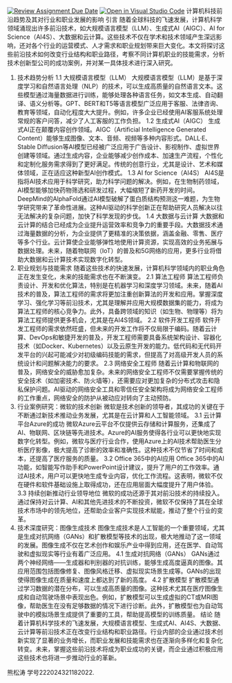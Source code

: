 [![Review Assignment Due Date](https://classroom.github.com/assets/deadline-readme-button-22041afd0340ce965d47ae6ef1cefeee28c7c493a6346c4f15d667ab976d596c.svg)](https://classroom.github.com/a/2TqDInqK)
[![Open in Visual Studio Code](https://classroom.github.com/assets/open-in-vscode-2e0aaae1b6195c2367325f4f02e2d04e9abb55f0b24a779b69b11b9e10269abc.svg)](https://classroom.github.com/online_ide?assignment_repo_id=16488253&assignment_repo_type=AssignmentRepo)
计算机科技前沿趋势及其对行业和职业发展的影响
   引言
   随着全球科技的飞速发展，计算机科学领域涌现出许多前沿技术，如大规模语言模型（LLM）、生成式AI（AIGC）、AI for Science（AI4S）、大数据和云计算。这些技术不仅在学术和技术领域产生深远影响，还对各个行业的运营模式、人才需求和职业规划带来巨大变化。本文将探讨这些前沿技术如何改变行业结构和职业路径，考察不同计算机职业的技能需求，分析技术创新型公司的成功案例，并对某一具体技术进行深入研究。
   1. 技术趋势分析
      1.1 大规模语言模型（LLM）
   大规模语言模型（LLM）是基于深度学习和自然语言处理（NLP）的技术，可以生成高质量的自然语言文本。这些模型通过海量数据进行训练，能够处理各种语言任务，如文本生成、自动翻译、语义分析等。GPT、BERT和T5等语言模型广泛应用于客服、法律咨询、教育等领域，自动化程度大大提升。例如，许多企业已经使用AI客服系统处理常规的客户问答，减少了人工客服的工作负担。
      1.2 生成式AI（AIGC）
   生成式AI正在颠覆内容创作领域。AIGC（Artificial Intelligence Generated Content）能够生成图像、文本、音频、视频等多种内容形式。DALL·E、Stable Diffusion等AI模型已经被广泛应用于广告设计、影视制作、虚拟世界创建等领域。通过生成内容，企业能够减少创作成本、加速生产流程，个性化和定制化服务需求得到了更好满足。传统的创意行业，尤其是设计、艺术和媒体领域，正在适应这种新型AI创作模式。
      1.3 AI for Science（AI4S）
   AI4S是指将AI技术应用于科学研究，助力科学问题的解决。例如，在生物制药领域，AI模型能够加快药物筛选和研发过程，大幅缩短了新药开发的时间。DeepMind的AlphaFold通过AI模型破解了蛋白质结构预测这一难题，为生物学研究带来了革命性进展。这种AI驱动的科学创新正在帮助研究人员解决以往无法解决的复杂问题，加快了科学发现的步伐。
      1.4 大数据与云计算
   大数据和云计算的结合已经成为企业提升运营效率和竞争力的重要手段。大数据技术通过海量数据的分析，为企业提供了更精准的决策依据，涵盖金融、零售、医疗等多个行业。云计算使企业能够弹性地使用计算资源，实现高效的业务拓展与数据处理。未来，随着物联网（IoT）的普及和5G网络的应用，更多行业将借助大数据和云计算技术实现数字化转型。
   2. 职业规划与技能需求
   随着这些技术的快速发展，计算机科学领域内的职业角色正在发生变化，未来的技能需求也在不断演变。
      2.1 算法工程师
   算法工程师负责设计、开发和优化算法，特别是在机器学习和深度学习领域。未来，随着AI技术的普及，算法工程师的需求将更加注重创新算法的开发和应用。掌握深度学习、强化学习等前沿技术，尤其是理解并应用大规模数据集的能力，将成为算法工程师的核心竞争力。此外，具备跨领域的知识（如生物、物理等）将为算法工程师提供更多机会，尤其是在AI4S领域。
      2.2 软件开发工程师
   软件开发工程师的需求依然旺盛，但未来的开发工作将不仅局限于编码。随着云计算、DevOps和敏捷开发的普及，开发工程师需要具备系统架构设计、容器化技术（如Docker、Kubernetes）以及云原生开发的能力。低代码和无代码开发平台的兴起可能减少对初级编码技能的需求，但提高了对高级开发人员的系统设计和问题解决能力的要求。
      2.3 网络安全工程师
   随着云计算和物联网的普及，网络安全的威胁愈加复杂。未来的网络安全工程师不仅需要掌握传统的安全技术（如加密技术、防火墙等），还需要应对更加复杂的分布式攻击和隐私保护问题。AI驱动的网络安全工具和零信任安全架构将成为网络安全工程师的工作重点，网络安全的防护从被动应对转向了主动预防。
   3. 行业案例研究：微软的技术创新
   微软是技术创新的领导者，其成功的关键在于不断通过新技术推动业务发展，尤其是在云计算和人工智能领域。
      3.1 云计算平台Azure的成功
   微软Azure云平台不仅提供云存储和计算服务，还集成了AI、物联网、区块链等先进技术。Azure的AI服务使得各行业可以更快地实现数字化转型。例如，微软与医疗行业合作，使用Azure上的AI技术帮助医生分析医疗影像，极大提高了诊断的效率和准确性。这种技术不仅节省了时间和成本，还提高了医疗服务的质量。
      3.2 Office 365中的AI应用
   Office 365中的AI功能，如智能写作助手和PowerPoint设计建议，提升了用户的工作效率。通过AI技术，用户可以更快地生成专业内容，优化工作流程。这表明，微软不仅在硬件和软件基础设施上取得成功，还在应用层面大幅度提升了用户体验。
      3.3 持续创新推动行业领导地位
   微软的成功还源于其对前沿技术的持续投入。通过保持对云计算、AI和其他先进技术的不断投资，微软不仅保持了其在全球技术市场中的领先地位，还帮助企业客户实现技术赋能，推动了整个行业的变革。
   4. 技术深度研究：图像生成技术
   图像生成技术是人工智能的一个重要领域，尤其是生成对抗网络（GANs）和扩散模型等技术的出现，极大地推动了这一领域的发展。图像生成不仅在艺术创作和娱乐产业中得到应用，还在医学、自动驾驶和虚拟现实等行业有着广泛应用。
      4.1 生成对抗网络（GANs）
   GANs通过两个神经网络——生成器和判别器的对抗训练，能够生成高度逼真的图像。其应用范围包括图像修复、图像风格迁移、虚拟现实场景生成等。GANs的出现使得图像生成在质量和速度上都达到了新的高度。
      4.2 扩散模型
   扩散模型通过学习数据的潜在分布，可以生成高质量的图像。这种技术尤其在医疗图像生成和自动驾驶场景中表现出色。例如，扩散模型可以生成虚拟的CT或MRI图像，帮助医生在没有足够数据的情况下进行诊断。此外，扩散模型也为自动驾驶中的模拟场景生成提供了重要的工具，帮助提高模型的训练质量。
   结论
   随着计算机科学技术的飞速发展，大规模语言模型、生成式AI、AI4S、大数据、云计算等前沿技术正在改变行业结构和职业路径。行业内部的企业通过技术创新实现了显著的业务增长，而职业发展和技能需求也在逐渐向多样化和复杂化转变。未来，掌握这些前沿技术将成为职业成功的关键，而企业通过积极应用这些技术也将进一步推动行业的革新。
   
   熊松涛 学号222024321182022.
